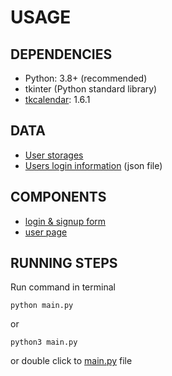 # USAGE

## DEPENDENCIES

- Python: 3.8+ (recommended)
- tkinter (Python standard library)
- [tkcalendar](https://tkcalendar.readthedocs.io/en/stable/documentation.html): 1.6.1

## DATA

- [User storages](/data)
- [Users login information](/data/users_log_data.json) (json file)

## COMPONENTS

- [login & signup form](/components/login.py)
- [user page](/components/user.py)

## RUNNING STEPS

Run command in terminal

```terminal
python main.py
```

or

```terminal
python3 main.py
```

or double click to [main.py](/main.py) file